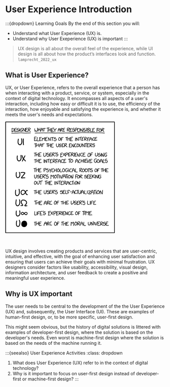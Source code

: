 # User Experience Introduction

:::{dropdown} Learning Goals
By the end of this section you will:
- Understand what User Experience (UX) is.
- Understand why User Exeperience (UX) is important
:::

> UX design is all about the overall feel of the experience, while UI design is all about how the product’s interfaces look and function. `lamprecht_2022_ux`

## What is User Experience?

UX, or User Experience, refers to the overall experience that a person has when interacting with a product, service, or system, especially in the context of digital technology. It encompasses all aspects of a user's interaction, including how easy or difficult it is to use, the efficiency of the interaction, how enjoyable and satisfying the experience is, and whether it meets the user's needs and expectations. 

![ux vs ui](./assets/01/ui_vs_ux.png)<p>&nbsp;</p>

UX design involves creating products and services that are user-centric, intuitive, and effective, with the goal of enhancing user satisfaction and ensuring that users can achieve their goals with minimal frustration. UX designers consider factors like usability, accessibility, visual design, information architecture, and user feedback to create a positive and meaningful user experience.

## Why is UX important

The user needs to be central to the development of the the User Experience (UX) and, subsequently, the User Interface (UI). These are examples of human-first design, or, to be more specific, user-first design.

This might seem obvious, but the history of digital solutions is littered with examples of developer-first design, where the solution is based on the developer's needs. Even worst is machine-first design where the solution is based on the needs of the machine running it.

:::{seealso} User Experience Activities
:class: dropdown
1. What does User Experience (UX) refer to in the context of digital technology?
2. Why is it important to focus on user-first design instead of developer-first or machine-first design?
:::
